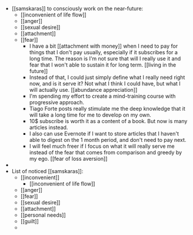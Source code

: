 - [[samskaras]] to consciously work on the near-future:
    - [[inconvenient of life flow]]
    - [[anger]]
    - [[sexual desire]]
    - [[attachment]]
    - [[fear]]
        - I have a bit [[attachment with money]] when I need to pay
for things that I don't pay usually, especially if it subscribes for a long
time. The reason is I'm not sure that will I really use it and fear that I
won't able to sustain it for long term. [[living in the future]]
        - Instead of that, I could just simply define what I really
need right now, and is it serve it? Not what I think I could have, but what I
will actually use. [[abundance appreciation]]
        - I'm spending my effort to create a mind-training course with
progressive approach.
        - Tiago Forte posts really stimulate me the deep knowledge
that it will take a long time for me to develop on my own.
        - 10$ subscribe is worth it as a content of a book. But now is
many articles instead.
        - I also can use Evernote if I want to store articles that I
haven't able to digest on the 1 month period, and don't need to pay next.
        - I will feel much freer if I focus on what it will really
serve me instead of the fear that comes from comparison and greedy by my ego.
[[fear of loss aversion]]
- 
- List of noticed [[samskaras]]:
    - [[inconvenient]]
        - [[inconvenient of life flow]]
    - [[anger]]
    - [[fear]]
    - [[sexual desire]]
    - [[attachment]]
    - [[personal needs]]
    - [[guilt]]
    - 
